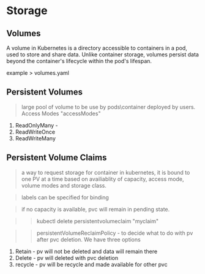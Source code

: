 # Storage

## Volumes
A volume in Kubernetes is a directory accessible to containers in a pod, used to store and share data. Unlike container storage, volumes persist data beyond the container's lifecycle within the pod's lifespan.

example > volumes.yaml 

## Persistent Volumes

> large pool of volume to be use by pods\container deployed by users.
> Access Modes "accessModes"
1. ReadOnlyMany - 
2. ReadWriteOnce
3. ReadWriteMany

## Persistent Volume Claims

> a way to request storage for container in kubernetes, it is bound to one PV at a time based on availiablity of
  capacity, access mode, volume modes and storage class.

> labels can be specified for binding 

> if no capacity is available, pvc will remain in pending state.

>> kubectl delete persistentvolumeclaim "myclaim"

>> persistentVolumeReclaimPolicy - to decide what to do with pv after pvc deletion. We have three options
1. Retain - pv will not be deleted and data will remain there
2. Delete - pv will deleted with pvc deletion
3. recycle - pv will be recycle and made available for other pvc